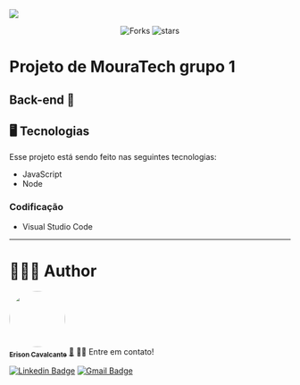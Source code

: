 <img src="https://lh3.googleusercontent.com/hr_crs_themes/AGvgesTv2V6zKXpE1Td5jGGF2FMb-dMnTNEj2CsVJrvbX5kJogd-X6Nnlmn0djcWZbIUv7qe7vXDxsmKEMHki2Srl5z9U9Y4i6_4WkJEGN0yK7rbviXSZP88b98=s1280" />

<p align='center'>
  <img src="https://img.shields.io/github/forks/erison7596/Projeto1_OnePageSite_MouraTech?color=%23835afd" alt='Forks'/>
  <img src="https://img.shields.io/github/stars/erison7596/Projeto1_OnePageSite_MouraTech?color=%23835afd" alt='stars'/>
</p>

# Projeto de MouraTech grupo 1
## Back-end 🤷
## 🖥️ Tecnologias
Esse projeto está sendo feito nas seguintes tecnologias:
* JavaScript
* Node

### Codificação
* Visual Studio Code

---
# 👩🏼‍💻 Author

<a href="https://github.com/erison7596/">
 <img style="border-radius: 50%;" src="https://avatars.githubusercontent.com/u/41303655?v=4" width="100px;" alt=""/>
 <br />
 <sub><b>Erison Cavalcante</b></sub></a> <a href="https://github.com/erison7596/" title="github">🚀</a>
👋🏽 Entre em contato!

 [![Linkedin Badge](https://img.shields.io/badge/-LinkedIn-blue?style=flat-square&logo=Linkedin&logoColor=white&link=https://www.linkedin.com/in/erison-cavalcante-9402a714a/)](https://www.linkedin.com/in/erison-cavalcante-9402a714a/) [![Gmail Badge](https://img.shields.io/badge/-Gmail-c14438?style=flat-square&logo=Gmail&logoColor=white&link=mailto:erison7596@gmail.com)](mailto:erison7596@gmail.com) 
